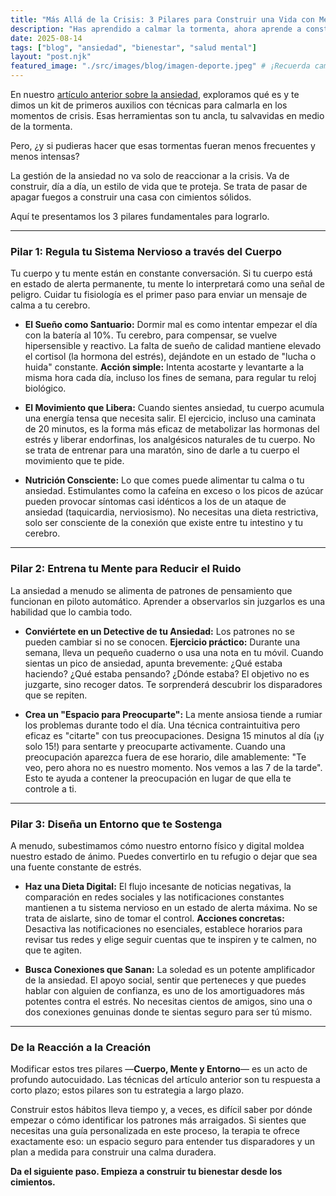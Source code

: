 ```yaml
---
title: "Más Allá de la Crisis: 3 Pilares para Construir una Vida con Menos Ansiedad"
description: "Has aprendido a calmar la tormenta, ahora aprende a construir un refugio. Descubre los 3 pilares para un cambio real y duradero frente a la ansiedad."
date: 2025-08-14
tags: ["blog", "ansiedad", "bienestar", "salud mental"]
layout: "post.njk"
featured_image: "./src/images/blog/imagen-deporte.jpeg" # ¡Recuerda cambiar esta imagen!
---
```


En nuestro [artículo anterior sobre la ansiedad](./que-es-ansiedad-sintomas-guia/), exploramos qué es y te dimos un kit de primeros auxilios con técnicas para calmarla en los momentos de crisis. Esas herramientas son tu ancla, tu salvavidas en medio de la tormenta.

Pero, ¿y si pudieras hacer que esas tormentas fueran menos frecuentes y menos intensas?

La gestión de la ansiedad no va solo de reaccionar a la crisis. Va de construir, día a día, un estilo de vida que te proteja. Se trata de pasar de apagar fuegos a construir una casa con cimientos sólidos.

Aquí te presentamos los 3 pilares fundamentales para lograrlo.

---

### Pilar 1: Regula tu Sistema Nervioso a través del Cuerpo

Tu cuerpo y tu mente están en constante conversación. Si tu cuerpo está en estado de alerta permanente, tu mente lo interpretará como una señal de peligro. Cuidar tu fisiología es el primer paso para enviar un mensaje de calma a tu cerebro.

* **El Sueño como Santuario:** Dormir mal es como intentar empezar el día con la batería al 10%. Tu cerebro, para compensar, se vuelve hipersensible y reactivo. La falta de sueño de calidad mantiene elevado el cortisol (la hormona del estrés), dejándote en un estado de "lucha o huida" constante. **Acción simple:** Intenta acostarte y levantarte a la misma hora cada día, incluso los fines de semana, para regular tu reloj biológico.

* **El Movimiento que Libera:** Cuando sientes ansiedad, tu cuerpo acumula una energía tensa que necesita salir. El ejercicio, incluso una caminata de 20 minutos, es la forma más eficaz de metabolizar las hormonas del estrés y liberar endorfinas, los analgésicos naturales de tu cuerpo. No se trata de entrenar para una maratón, sino de darle a tu cuerpo el movimiento que te pide.

* **Nutrición Consciente:** Lo que comes puede alimentar tu calma o tu ansiedad. Estimulantes como la cafeína en exceso o los picos de azúcar pueden provocar síntomas casi idénticos a los de un ataque de ansiedad (taquicardia, nerviosismo). No necesitas una dieta restrictiva, solo ser consciente de la conexión que existe entre tu intestino y tu cerebro.

---

### Pilar 2: Entrena tu Mente para Reducir el Ruido

La ansiedad a menudo se alimenta de patrones de pensamiento que funcionan en piloto automático. Aprender a observarlos sin juzgarlos es una habilidad que lo cambia todo.

* **Conviértete en un Detective de tu Ansiedad:** Los patrones no se pueden cambiar si no se conocen. **Ejercicio práctico:** Durante una semana, lleva un pequeño cuaderno o usa una nota en tu móvil. Cuando sientas un pico de ansiedad, apunta brevemente: ¿Qué estaba haciendo? ¿Qué estaba pensando? ¿Dónde estaba? El objetivo no es juzgarte, sino recoger datos. Te sorprenderá descubrir los disparadores que se repiten.

* **Crea un "Espacio para Preocuparte":** La mente ansiosa tiende a rumiar los problemas durante todo el día. Una técnica contraintuitiva pero eficaz es "citarte" con tus preocupaciones. Designa 15 minutos al día (¡y solo 15!) para sentarte y preocuparte activamente. Cuando una preocupación aparezca fuera de ese horario, dile amablemente: "Te veo, pero ahora no es nuestro momento. Nos vemos a las 7 de la tarde". Esto te ayuda a contener la preocupación en lugar de que ella te controle a ti.

---

### Pilar 3: Diseña un Entorno que te Sostenga

A menudo, subestimamos cómo nuestro entorno físico y digital moldea nuestro estado de ánimo. Puedes convertirlo en tu refugio o dejar que sea una fuente constante de estrés.

* **Haz una Dieta Digital:** El flujo incesante de noticias negativas, la comparación en redes sociales y las notificaciones constantes mantienen a tu sistema nervioso en un estado de alerta máxima. No se trata de aislarte, sino de tomar el control. **Acciones concretas:** Desactiva las notificaciones no esenciales, establece horarios para revisar tus redes y elige seguir cuentas que te inspiren y te calmen, no que te agiten.

* **Busca Conexiones que Sanan:** La soledad es un potente amplificador de la ansiedad. El apoyo social, sentir que perteneces y que puedes hablar con alguien de confianza, es uno de los amortiguadores más potentes contra el estrés. No necesitas cientos de amigos, sino una o dos conexiones genuinas donde te sientas seguro para ser tú mismo.

---

### De la Reacción a la Creación

Modificar estos tres pilares —**Cuerpo, Mente y Entorno**— es un acto de profundo autocuidado. Las técnicas del artículo anterior son tu respuesta a corto plazo; estos pilares son tu estrategia a largo plazo.

Construir estos hábitos lleva tiempo y, a veces, es difícil saber por dónde empezar o cómo identificar los patrones más arraigados. Si sientes que necesitas una guía personalizada en este proceso, la terapia te ofrece exactamente eso: un espacio seguro para entender tus disparadores y un plan a medida para construir una calma duradera.

**Da el siguiente paso. Empieza a construir tu bienestar desde los cimientos.**
